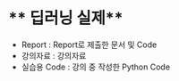 # ** 딥러닝 실제** 

- Report : Report로 제출한 문서 및 Code
- 강의자료 : 강의자료 
- 실습용 Code : 강의 중 작성한 Python Code

<p align="center">
  
</p>
</br>
